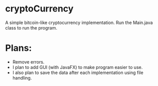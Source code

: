 # cryptoCurrency
A simple bitcoin-like cryptocurrency implementation. Run the Main.java class to run the program.

# Plans:
- Remove errors.
- I plan to add GUI (with JavaFX) to make program easier to use.
- I also plan to save the data after each implementation using file handling.
